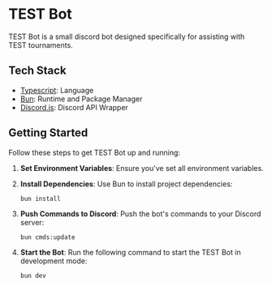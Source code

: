 # TEST Bot

TEST Bot is a small discord bot designed specifically for assisting with TEST tournaments.

## Tech Stack

- [Typescript](https://www.typescriptlang.org): Language
- [Bun](https://bunjs.org): Runtime and Package Manager
- [Discord.js](https://discord.js.org): Discord API Wrapper

## Getting Started

Follow these steps to get TEST Bot up and running:

1. **Set Environment Variables**: Ensure you've set all environment variables.

2. **Install Dependencies**: Use Bun to install project dependencies:

   ```shell
   bun install
   ```

3. **Push Commands to Discord**: Push the bot's commands to your Discord server:

   ```shell
   bun cmds:update
   ```

4. **Start the Bot**: Run the following command to start the TEST Bot in development mode:

   ```shell
   bun dev
   ```
